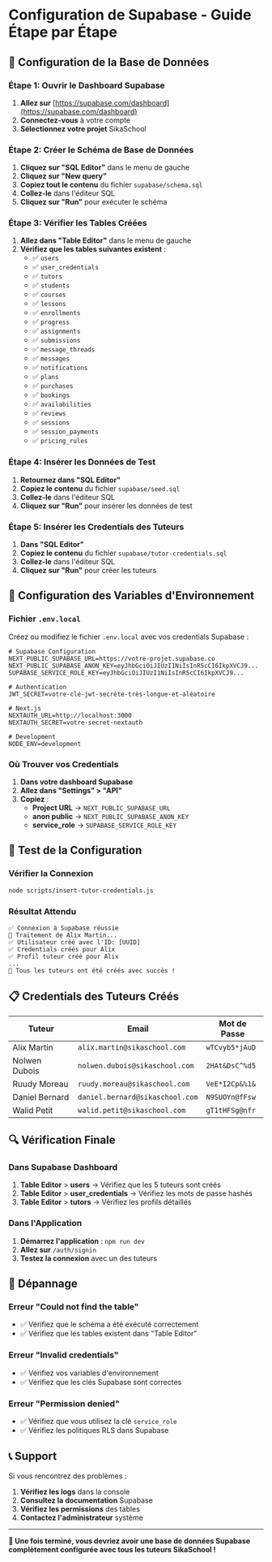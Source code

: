 # Configuration de Supabase - Guide Étape par Étape

## 🚀 Configuration de la Base de Données

### Étape 1: Ouvrir le Dashboard Supabase

1. **Allez sur** [https://supabase.com/dashboard](https://supabase.com/dashboard)
2. **Connectez-vous** à votre compte
3. **Sélectionnez votre projet** SikaSchool

### Étape 2: Créer le Schéma de Base de Données

1. **Cliquez sur "SQL Editor"** dans le menu de gauche
2. **Cliquez sur "New query"**
3. **Copiez tout le contenu** du fichier `supabase/schema.sql`
4. **Collez-le** dans l'éditeur SQL
5. **Cliquez sur "Run"** pour exécuter le schéma

### Étape 3: Vérifier les Tables Créées

1. **Allez dans "Table Editor"** dans le menu de gauche
2. **Vérifiez que les tables suivantes existent** :
   - ✅ `users`
   - ✅ `user_credentials`
   - ✅ `tutors`
   - ✅ `students`
   - ✅ `courses`
   - ✅ `lessons`
   - ✅ `enrollments`
   - ✅ `progress`
   - ✅ `assignments`
   - ✅ `submissions`
   - ✅ `message_threads`
   - ✅ `messages`
   - ✅ `notifications`
   - ✅ `plans`
   - ✅ `purchases`
   - ✅ `bookings`
   - ✅ `availabilities`
   - ✅ `reviews`
   - ✅ `sessions`
   - ✅ `session_payments`
   - ✅ `pricing_rules`

### Étape 4: Insérer les Données de Test

1. **Retournez dans "SQL Editor"**
2. **Copiez le contenu** du fichier `supabase/seed.sql`
3. **Collez-le** dans l'éditeur SQL
4. **Cliquez sur "Run"** pour insérer les données de test

### Étape 5: Insérer les Credentials des Tuteurs

1. **Dans "SQL Editor"**
2. **Copiez le contenu** du fichier `supabase/tutor-credentials.sql`
3. **Collez-le** dans l'éditeur SQL
4. **Cliquez sur "Run"** pour créer les tuteurs

## 🔧 Configuration des Variables d'Environnement

### Fichier `.env.local`

Créez ou modifiez le fichier `.env.local` avec vos credentials Supabase :

```env
# Supabase Configuration
NEXT_PUBLIC_SUPABASE_URL=https://votre-projet.supabase.co
NEXT_PUBLIC_SUPABASE_ANON_KEY=eyJhbGciOiJIUzI1NiIsInR5cCI6IkpXVCJ9...
SUPABASE_SERVICE_ROLE_KEY=eyJhbGciOiJIUzI1NiIsInR5cCI6IkpXVCJ9...

# Authentication
JWT_SECRET=votre-clé-jwt-secrète-très-longue-et-aléatoire

# Next.js
NEXTAUTH_URL=http://localhost:3000
NEXTAUTH_SECRET=votre-secret-nextauth

# Development
NODE_ENV=development
```

### Où Trouver vos Credentials

1. **Dans votre dashboard Supabase**
2. **Allez dans "Settings" > "API"**
3. **Copiez** :
   - **Project URL** → `NEXT_PUBLIC_SUPABASE_URL`
   - **anon public** → `NEXT_PUBLIC_SUPABASE_ANON_KEY`
   - **service_role** → `SUPABASE_SERVICE_ROLE_KEY`

## 🧪 Test de la Configuration

### Vérifier la Connexion

```bash
node scripts/insert-tutor-credentials.js
```

### Résultat Attendu

```
✅ Connexion à Supabase réussie
📝 Traitement de Alix Martin...
✅ Utilisateur créé avec l'ID: [UUID]
✅ Credentials créés pour Alix
✅ Profil tuteur créé pour Alix
...
🎉 Tous les tuteurs ont été créés avec succès !
```

## 📋 Credentials des Tuteurs Créés

| Tuteur | Email | Mot de Passe |
|--------|-------|--------------|
| Alix Martin | `alix.martin@sikaschool.com` | `wTCvyb5*jAuD` |
| Nolwen Dubois | `nolwen.dubois@sikaschool.com` | `2HAt&DsC^%d5` |
| Ruudy Moreau | `ruudy.moreau@sikaschool.com` | `VeE*I2Cp&%1&` |
| Daniel Bernard | `daniel.bernard@sikaschool.com` | `N9SUOYn@fFsw` |
| Walid Petit | `walid.petit@sikaschool.com` | `gT1tHFSg@nfr` |

## 🔍 Vérification Finale

### Dans Supabase Dashboard

1. **Table Editor** > **users** → Vérifiez que les 5 tuteurs sont créés
2. **Table Editor** > **user_credentials** → Vérifiez les mots de passe hashés
3. **Table Editor** > **tutors** → Vérifiez les profils détaillés

### Dans l'Application

1. **Démarrez l'application** : `npm run dev`
2. **Allez sur** `/auth/signin`
3. **Testez la connexion** avec un des tuteurs

## 🚨 Dépannage

### Erreur "Could not find the table"

- ✅ Vérifiez que le schéma a été exécuté correctement
- ✅ Vérifiez que les tables existent dans "Table Editor"

### Erreur "Invalid credentials"

- ✅ Vérifiez vos variables d'environnement
- ✅ Vérifiez que les clés Supabase sont correctes

### Erreur "Permission denied"

- ✅ Vérifiez que vous utilisez la clé `service_role`
- ✅ Vérifiez les politiques RLS dans Supabase

## 📞 Support

Si vous rencontrez des problèmes :

1. **Vérifiez les logs** dans la console
2. **Consultez la documentation** Supabase
3. **Vérifiez les permissions** des tables
4. **Contactez l'administrateur** système

---

**🎉 Une fois terminé, vous devriez avoir une base de données Supabase complètement configurée avec tous les tuteurs SikaSchool !**
